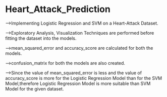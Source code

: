 # Heart_Attack_Prediction
-->Implementing Logistic Regression and SVM on a Heart-Attack Dataset.

-->Exploratory Analysis, Visualization Techniques are performed before fitting the dataset into the models.

-->mean_squared_error and accuracy_score are calculated for both the models.

-->confusion_matrix for both the models are also created.

-->Since the value of mean_squared_error is less and the value of accuracy_score is more for the Logistic Regression Model than for the SVM Model,therefore Logistic Regression Model is more suitable than SVM Model for the given dataset.

